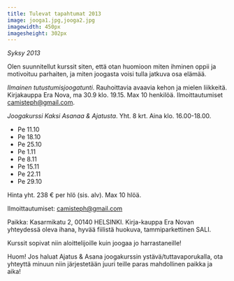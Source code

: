 ```yaml
---
title: Tulevat tapahtumat 2013
image: jooga1.jpg,jooga2.jpg
imagewidth: 450px
imagesheight: 302px
---
```


_Syksy 2013_

Olen suunnitellut kurssit siten, että otan huomioon miten ihminen oppii ja motivoituu parhaiten, ja miten joogasta voisi tulla jatkuva osa elämää. 

*Ilmainen tutustumisjoogatunti*. Rauhoittavia avaavia kehon ja mielen liikkeitä. Kirjakauppa Era Nova, ma 30.9 klo. 19.15. Max 10 henkilöä. Ilmoittautumiset camisteph@gmail.com.

*Joogakurssi Kaksi Asanaa & Ajatusta*. Yht. 8 krt. Aina klo. 16.00-18.00.

* Pe 11.10
* Pe 18.10
* Pe 25.10
* Pe 1.11
* Pe 8.11
* Pe 15.11
* Pe 22.11
* Pe 29.10

Hinta yht. 238 € per hlö (sis. alv). Max 10 hlöä. 

Ilmoittautumiset: camisteph@gmail.com

Paikka: Kasarmikatu 2, 00140 HELSINKI. Kirja-kauppa Era Novan yhteydessä oleva ihana, hyvää fiilistä huokuva, tammiparkettinen SALI.


Kurssit sopivat niin aloittelijoille kuin joogaa jo harrastaneille!


Huom! Jos haluat Ajatus & Asana joogakurssin ystävä/tuttavaporukalla, ota yhteyttä minuun niin järjestetään juuri teille paras mahdollinen paikka ja aika!
